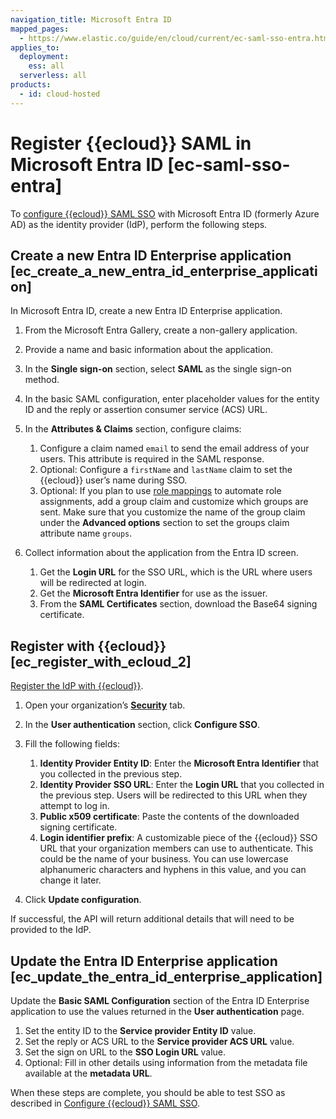 ```yaml
---
navigation_title: Microsoft Entra ID
mapped_pages:
  - https://www.elastic.co/guide/en/cloud/current/ec-saml-sso-entra.html
applies_to:
  deployment:
    ess: all
  serverless: all
products:
  - id: cloud-hosted
---
```


# Register {{ecloud}} SAML in Microsoft Entra ID [ec-saml-sso-entra]

To [configure {{ecloud}} SAML SSO](configure-saml-authentication.md) with Microsoft Entra ID (formerly Azure AD) as the identity provider (IdP), perform the following steps.


## Create a new Entra ID Enterprise application [ec_create_a_new_entra_id_enterprise_application]

In Microsoft Entra ID, create a new Entra ID Enterprise application.

1. From the Microsoft Entra Gallery, create a non-gallery application.
2. Provide a name and basic information about the application.
3. In the **Single sign-on** section, select **SAML** as the single sign-on method.
4. In the basic SAML configuration, enter placeholder values for the entity ID and the reply or assertion consumer service (ACS) URL.
5. In the **Attributes & Claims** section, configure claims:

    1. Configure a claim named `email` to send the email address of your users. This attribute is required in the SAML response.
    2. Optional: Configure a `firstName` and `lastName` claim to set the {{ecloud}} user’s name during SSO.
    3. Optional: If you plan to use [role mappings](configure-saml-authentication.md#role-mappings) to automate role assignments, add a group claim and customize which groups are sent. Make sure that you customize the name of the group claim under the **Advanced options** section to set the groups claim attribute name `groups`.

6. Collect information about the application from the Entra ID screen.

    1. Get the **Login URL** for the SSO URL, which is the URL where users will be redirected at login.
    2. Get the **Microsoft Entra Identifier** for use as the issuer.
    3. From the **SAML Certificates** section, download the Base64 signing certificate.



## Register with {{ecloud}} [ec_register_with_ecloud_2]

[Register the IdP with {{ecloud}}](configure-saml-authentication.md#ec-saml-sso-register-idp).

1. Open your organization’s [**Security**](https://cloud.elastic.co/account/idp) tab.
2. In the **User authentication** section, click **Configure SSO**.
3. Fill the following fields:

    1. **Identity Provider Entity ID**: Enter the **Microsoft Entra Identifier** that you collected in the previous step.
    2. **Identity Provider SSO URL**: Enter the **Login URL** that you collected in the previous step. Users will be redirected to this URL when they attempt to log in.
    3. **Public x509 certificate**: Paste the contents of the downloaded signing certificate.
    4. **Login identifier prefix**: A customizable piece of the {{ecloud}} SSO URL that your organization members can use to authenticate. This could be the name of your business. You can use lowercase alphanumeric characters and hyphens in this value, and you can change it later.

4. Click **Update configuration**.

If successful, the API will return additional details that will need to be provided to the IdP.


## Update the Entra ID Enterprise application [ec_update_the_entra_id_enterprise_application]

Update the **Basic SAML Configuration** section of the Entra ID Enterprise application to use the values returned in the **User authentication** page.

1. Set the entity ID to the **Service provider Entity ID** value.
2. Set the reply or ACS URL to the **Service provider ACS URL** value.
3. Set the sign on URL to the **SSO Login URL** value.
4. Optional: Fill in other details using information from the metadata file available at the **metadata URL**.

When these steps are complete, you should be able to test SSO as described in [Configure {{ecloud}} SAML SSO](configure-saml-authentication.md).
